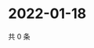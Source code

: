 # 2022-01-18

共 0 条

<!-- BEGIN WEIBO -->
<!-- 最后更新时间 Tue Jan 18 2022 06:12:09 GMT+0800 (China Standard Time) -->

<!-- END WEIBO -->
